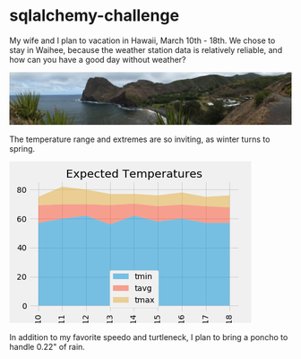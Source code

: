 # sqlalchemy-challenge
My wife and I plan to vacation in Hawaii, March 10th - 18th.  We chose to stay in Waihee, because the weather station data is relatively reliable, and how can you have a good day without weather?

![/](Waihee.JPG)

The temperature range and extremes are so inviting, as winter turns to spring.

![/](ExpectedVacationTemperatures.png)

In addition to my favorite speedo and turtleneck, I plan to bring a poncho to handle 0.22" of rain.
